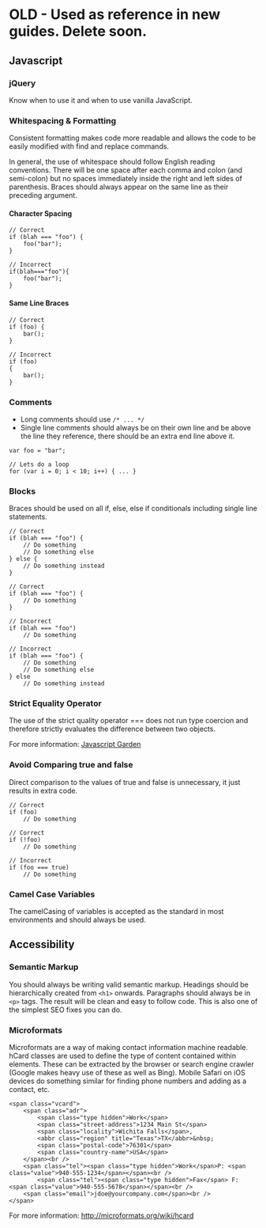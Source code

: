 # OLD - Used as reference in new guides. Delete soon.




## Javascript

### jQuery
Know when to use it and when to use vanilla JavaScript.

### Whitespacing & Formatting
Consistent formatting makes code more readable and allows the code to be easily modified with find and replace commands.

In general, the use of whitespace should follow English reading conventions. There will be one space after each comma and colon (and semi-colon) but no spaces immediately inside the right and left sides of parenthesis. Braces should always appear on the same line as their preceding argument.

#### Character Spacing
```
// Correct
if (blah === "foo") {
	foo("bar");
}

// Incorrect
if(blah==="foo"){
	foo("bar");
}
```

#### Same Line Braces
```
// Correct
if (foo) {
	bar();
}

// Incorrect
if (foo)
{
	bar();
}
```

### Comments
* Long comments should use `/* ... */`
* Single line comments should always be on their own line and be above the line they reference, there should be an extra end line above it.

```
var foo = "bar";

// Lets do a loop
for (var i = 0; i < 10; i++) { ... }
```

### Blocks
Braces should be used on all if, else, else if conditionals including single line statements.

```
// Correct
if (blah === "foo") {
	// Do something
	// Do something else
} else {
	// Do something instead
}

// Correct
if (blah === "foo") {
	// Do something
}

// Incorrect
if (blah === "foo")
	// Do something

// Incorrect
if (blah === "foo") {
	// Do something
	// Do something else
} else
	// Do something instead
```

### Strict Equality Operator
The use of the strict quality operator === does not run type coercion and therefore strictly evaluates the difference between two objects.

For more information: <a href="http://bonsaiden.github.com/JavaScript-Garden/#types.equality">Javascript Garden</a>

### Avoid Comparing true and false
Direct comparison to the values of true and false is unnecessary, it just results in extra code.

```
// Correct
if (foo)
	// Do something

// Correct
if (!foo)
	// Do something

// Incorrect
if (foo === true)
	// Do something
```

### Camel Case Variables
The camelCasing of variables is accepted as the standard in most environments and should always be used.

## Accessibility

### Semantic Markup
You should always be writing valid semantic markup. Headings should be hierarchically created from `<h1>` onwards. Paragraphs should always be in `<p>` tags. The result will be clean and easy to follow code. This is also one of the simplest SEO fixes you can do.

### Microformats
Microformats are a way of making contact information machine readable. hCard classes are used to define the type of content contained within elements. These can be extracted by the browser or search engine crawler (Google makes heavy use of these as well as Bing). Mobile Safari on iOS devices do something similar for finding phone numbers and adding as a contact, etc.

```
<span class="vcard">
	<span class="adr">
	    <span class="type hidden">Work</span>
	    <span class="street-address">1234 Main St</span>
	    <span class="locality">Wichita Falls</span>,
	    <abbr class="region" title="Texas">TX</abbr>&nbsp;
	    <span class="postal-code">76301</span>
	    <span class="country-name">USA</span>
	</span><br />
	<span class="tel"><span class="type hidden">Work</span>P: <span class="value">940-555-1234</span></span><br />
        <span class="tel"><span class="type hidden">Fax</span> F: <span class="value">940-555-5678</span></span><br />
	<span class="email">jdoe@yourcompany.com</span><br />
</span>
```

For more information: <a href="http://microformats.org/wiki/hcard">http://microformats.org/wiki/hcard</a>
